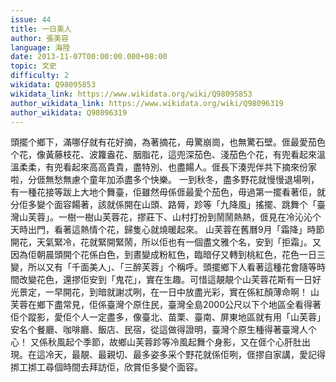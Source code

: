 ```yaml
---
issue: 44
title: 一日美人
author: 張美容
language: 海陸
date: 2013-11-07T00:00:00.000+08:00
topic: 文史
difficulty: 2
wikidata: Q98095853
wikidata_link: https://www.wikidata.org/wiki/Q98095853
author_wikidata_link: https://www.wikidata.org/wiki/Q98096319
author_wikidata: Q98096319
---
```

頭擺个鄉下，滿哪仔就有花好摘，為著摘花，毋驚崩崗，也無驚石壁。𠊎最愛茄色个花，像黃藤枝花、波籮盎花、胭脂花，這兜深茄色、淺茄色个花，有兜看起來溫溫柔柔，有兜看起來高高貴貴，盡特別、也盡餳人。𠊎長下湊兜伴共下摘來份家啦，分𠊎無愁無慮个童年加添盡多个快樂。
一到秋冬，盡多野花就慢慢退場咧，有一種花接等跋上大地个舞臺，佢雖然毋係𠊎最愛个茄色，毋過第一擺看著佢，就分佢多變个面容餳著，該就係開在山頭、路脣，跈等「九降風」搖擺、跳舞个「臺灣山芙蓉」。一樹一樹山芙蓉花，摎莊下、山村打扮到鬧鬧熱熱，𠊎見在冷沁沁个天時出門，看著這熱情个花，歸隻心就燒暖起來。
山芙蓉在舊曆9月「霜降」時節開花，天氣緊冷，花就緊開緊鬧，所以佢也有一個盡文雅个名，安到「拒霜」。又因為佢朝晨頭開个花係白色，到晝變成粉紅色，臨暗仔又轉到桃紅色，花色一日三變，所以又有「千面美人」、「三醉芙蓉」个稱呼。頭擺鄉下人看著這種花會隨等時間改變花色，還摎佢安到「鬼花」，實在生趣。可惜這靚靚个山芙蓉花斯有一日好光景定，一早開花，到暗就謝忒咧，在一日中放盡光彩，實在係紅顏薄命啊！
山芙蓉在鄉下盡常見，佢係臺灣个原住民，臺灣全島2000公尺以下个地區全看得著佢个蹤影，愛佢个人一定盡多，像臺北、苗栗、臺南、屏東地區就有用「山芙蓉」安名个餐廳、咖啡廳、飯店、民宿，從這做得證明，臺灣个原生種得著臺灣人个心！
又係秋風起个季節，故鄉山芙蓉跈等冷風起舞个身影，又在𠊎个心肝肚出現。在這冷天，最靚、最親切、最多姿多采个野花就係佢咧，𠊎摎自家講，愛記得挷工挷工尋個時間去拜訪佢，欣賞佢多變个面容。